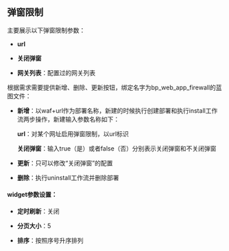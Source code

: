 ## 弹窗限制

主要展示以下弹窗限制参数：

- **url**

- **关闭弹窗**

- **网关列表**：配置过的网关列表

根据需求需要提供新增、删除、更新按钮，绑定名字为bp_web_app_firewall的蓝图文件：

- **新增**：以waf+url作为部署名称，新建的时候执行创建部署和执行install工作流两步操作，新建输入参数名称如下：

  **url**：对某个网址启用弹窗限制，以url标识

  **关闭弹窗**：输入true（是）或者false（否）分别表示关闭弹窗和不关闭弹窗

- **更新**：只可以修改“关闭弹窗”的配置

- **删除**：执行uninstall工作流并删除部署

  


#### widget参数设置：

- **定时刷新**：关闭

- **分页大小**：5

- **排序**：按照序号升序排列

  





